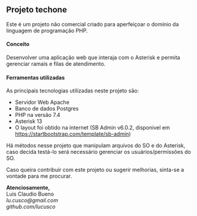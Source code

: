 ## Projeto techone

Este é um projeto não comercial criado para aperfeiçoar o domínio da linguagem de programação PHP.

#### Conceito

Desenvolver uma aplicação web que interaja com o Asterisk e permita gerenciar ramais e filas de atendimento.

#### Ferramentas utilizadas

As principais tecnologias utilizadas neste projeto são:
* Servidor Web Apache
* Banco de dados Postgres
* PHP na versão 7.4
* Asterisk 13
* O layout foi obtido na internet (SB Admin v6.0.2, disponível em https://startbootstrap.com/template/sb-admin)

Há métodos nesse projeto que manipulam arquivos do SO e do Asterisk, caso decida testá-lo será necessário gerenciar os usuários/permissões do SO.

Caso queira contribuir com este projeto ou sugerir melhorias, sinta-se a vontade para me procurar.

**Atenciosamente,**  
Luis Claudio Bueno  
_lu.cusco@gmail.com_  
_github.com/lucusco_  

